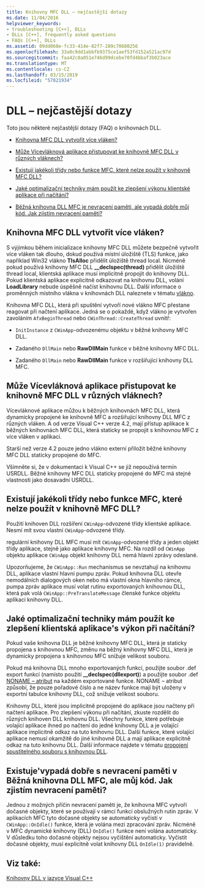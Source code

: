 ```yaml
---
title: Knihovny MFC DLL – nejčastější dotazy
ms.date: 11/04/2016
helpviewer_keywords:
- troubleshooting [C++], DLLs
- DLLs [C++], frequently asked questions
- FAQs [C++], DLLs
ms.assetid: 09dd068e-fc33-414e-82f7-289c70680256
ms.openlocfilehash: 33a0c9dd1abbfb9375ce1aef53fd152a521ac97d
ms.sourcegitcommit: faa42c8a051e746d99dcebe70fd4bbaf3b023ace
ms.translationtype: MT
ms.contentlocale: cs-CZ
ms.lasthandoff: 03/15/2019
ms.locfileid: "57821934"
---
```

# <a name="dll-frequently-asked-questions"></a>DLL – nejčastější dotazy

Toto jsou některé nejčastější dotazy (FAQ) o knihovnách DLL.

- [Knihovna MFC DLL vytvořit více vláken?](#mfc_multithreaded_1)

- [Může Vícevláknová aplikace přistupovat ke knihovně MFC DLL v různých vláknech?](#mfc_multithreaded_2)

- [Existují jakékoli třídy nebo funkce MFC, které nelze použít v knihovně MFC DLL?](#mfc_prohibited_classes)

- [Jaké optimalizační techniky mám použít ke zlepšení výkonu klientské aplikace při načítání?](#mfc_optimization)

- [Běžná knihovna DLL MFC je nevracení paměti, ale vypadá dobře můj kód. Jak zjistím nevracení paměti?](#memory_leak)

## <a name="mfc_multithreaded_1"></a> Knihovna MFC DLL vytvořit více vláken?

S výjimkou během inicializace knihovny MFC DLL můžete bezpečně vytvořit více vláken tak dlouho, dokud používá místní úložiště (TLS) funkce, jako například Win32 vlákno **TlsAlloc** přidělit úložiště thread local. Nicméně pokud používá knihovny MFC DLL **__declspec(thread)** přidělit úložiště thread local, klientská aplikace musí implicitně propojit do knihovny DLL. Pokud klientská aplikace explicitně odkazovat na knihovnu DLL, volání **LoadLibrary** nebude úspěšně načíst knihovnu DLL. Další informace o proměnných místního vlákna v knihovnách DLL naleznete v tématu [vlákno](../cpp/thread.md).

Knihovna MFC DLL, která při spuštění vytvoří nové vlákno MFC přestane reagovat při načtení aplikace. Jedná se o pokaždé, když vlákno je vytvořen zavoláním `AfxBeginThread` nebo `CWinThread::CreateThread` uvnitř:

- `InitInstance` z `CWinApp`-odvozenému objektu v běžné knihovny MFC DLL.

- Zadaného `DllMain` nebo **RawDllMain** funkce v běžné knihovny MFC DLL.

- Zadaného `DllMain` nebo **RawDllMain** funkce v rozšiřující knihovny DLL MFC.

## <a name="mfc_multithreaded_2"></a> Může Vícevláknová aplikace přistupovat ke knihovně MFC DLL v různých vláknech?

Vícevláknové aplikace můžou k běžných knihovnách MFC DLL, která dynamicky propojené ke knihovně MFC a rozšiřující knihovny DLL MFC z různých vláken. A od verze Visual C++ verze 4.2, mají přístup aplikace k běžných knihovnách MFC DLL, která staticky se propojit s knihovnou MFC z více vláken v aplikaci.

Starší než verze 4.2 pouze jedno vlákno externí přiložit běžné knihovny MFC DLL staticky propojené do MFC.

Všimněte si, že v dokumentaci k Visual C++ se již nepoužívá termín USRDLL. Běžné knihovny MFC DLL staticky propojené do MFC má stejné vlastnosti jako dosavadní USRDLL.

## <a name="mfc_prohibited_classes"></a> Existují jakékoli třídy nebo funkce MFC, které nelze použít v knihovně MFC DLL?

Použití knihoven DLL rozšíření `CWinApp`-odvozené třídy klientské aplikace. Nesmí mít svou vlastní `CWinApp`-odvozené třídy.

regulární knihovny DLL MFC musí mít `CWinApp`-odvozené třídy a jeden objekt třídy aplikace, stejně jako aplikace knihovny MFC. Na rozdíl od `CWinApp` objektu aplikace `CWinApp` objekt knihovny DLL nemá hlavní zprávy odeslané.

Upozorňujeme, že `CWinApp::Run` mechanismus se nevztahují na knihovnu DLL, aplikace vlastní hlavní pumpu zpráv. Pokud knihovna DLL otevře nemodálních dialogových oken nebo má vlastní okna hlavního rámce, pumpa zpráv aplikace musí volat rutinu exportovaných knihovnou DLL, která pak volá `CWinApp::PreTranslateMessage` členské funkce objektu aplikaci knihovny DLL.

## <a name="mfc_optimization"></a> Jaké optimalizační techniky mám použít ke zlepšení klientská aplikace&#39;s výkon při načítání?

Pokud vaše knihovna DLL je běžné knihovny MFC DLL, která je staticky propojena s knihovnou MFC, změnu na běžný knihovny MFC DLL, která je dynamicky propojena s knihovnou MFC snižuje velikost souboru.

Pokud má knihovna DLL mnoho exportovaných funkcí, použijte soubor .def export funkcí (namísto použití **__declspec(dllexport)**) a použijte soubor .def [NONAME – atribut](exporting-functions-from-a-dll-by-ordinal-rather-than-by-name.md) na každém exportované funkce. NONAME – atribut způsobí, že pouze pořadové číslo a ne název funkce mají být uloženy v exportní tabulce knihovny DLL, což snižuje velikost souboru.

Knihovny DLL, které jsou implicitně propojené do aplikace jsou načteny při načtení aplikace. Pro zlepšení výkonu při načítání, zkuste rozdělit do různých knihoven DLL knihovnu DLL. Všechny funkce, které potřebuje volající aplikace ihned po načtení do jedné knihovny DLL a je volající aplikace implicitně odkaz na tuto knihovnu DLL. Další funkce, které volající aplikace nemusí okamžitě do jiné knihovně DLL a mají aplikace explicitně odkaz na tuto knihovnu DLL. Další informace najdete v tématu [propojení spustitelného souboru s knihovnou DLL](linking-an-executable-to-a-dll.md#determining-which-linking-method-to-use).

## <a name="memory_leak"></a> Existuje&#39;vypadá dobře s nevracení paměti v Běžná knihovna DLL MFC, ale můj kód. Jak zjistím nevracení paměti?

Jednou z možných příčin nevracení paměti je, že knihovna MFC vytvoří dočasné objekty, které se používají v rámci funkcí obslužných rutin zpráv. V aplikacích MFC tyto dočasné objekty se automaticky vyčistí v `CWinApp::OnIdle()` funkce, která je volána mezi zpracování zpráv. Nicméně v MFC dynamické knihovny (DLL) `OnIdle()` funkce není volána automaticky. V důsledku toho dočasné objekty nejsou vyčištění automaticky. Vyčistit dočasné objekty, musí explicitně volat knihovny DLL `OnIdle(1)` pravidelně.

## <a name="see-also"></a>Viz také:

[Knihovny DLL v jazyce Visual C++](dlls-in-visual-cpp.md)
